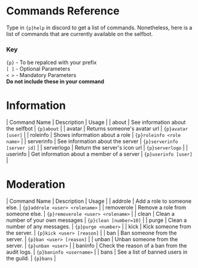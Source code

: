 # Commands Reference

Type in `{p}help` in discord to get a list of commands. Nonetheless, here is a list of commands that are currently available on the selfbot.

### Key  
`{p}` - To be repalced with your prefix    
`[ ]` - Optional Parameters     
`< >` - Mandatory Parameters    
**Do not include these in your command**

# Information

| Command Name | Description | Usage |
| about  | See information about the selfbot | `{p}about` |
| avatar  | Returns someone's avatar url | `{p}avatar [user]` |
| roleinfo | Shows information about a role | `{p}roleinfo <role name>` |
| serverinfo | See information about the server | `{p}serverinfo [server id]` |
| serverlogo | Return the server's icon url | `{p}serverlogo` |
| userinfo | Get information about a member of a server | `{p}userinfo [user]` |

# Moderation
| Command Name | Description | Usage |
| addrole |  Add a role to someone else. | `{p}addrole <user> <rolename>` |
| removerole | Remove a role from someone else. | `{p}removerole <user> <rolename>` |
| clean | Clean a number of your own messages | `{p}clean [number=10]` |
| purge | Clean a number of any messages. | `{p}purge <number>` |
| kick | Kick someone from the server. | `{p}kick <user> [reason]` |
| ban  |  Ban someone from the server. | `{p}ban <user> [reason]` |
| unban | Unban someone from the server. | `{p}unban <user>` |
| baninfo | Check the reason of a ban from the audit logs. | `{p}baninfo <username>` |
| bans | See a list of banned users in the guild. | `{p}bans` |
